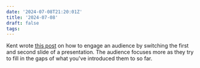 ```yaml
---
date: '2024-07-08T21:20:01Z'
title: '2024-07-08'
draft: false
tags:
---
```


Kent wrote [this post](https://tidyfirst.substack.com/p/start-presentations-on-the-second) on how to engage an audience by switching the first and second slide of a presentation.
The audience focuses more as they try to fill in the gaps of what you've introduced them to so far.
